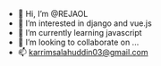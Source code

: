 - 👋 Hi, I’m @REJAOL
- 👀 I’m interested in django and vue.js
- 🌱 I’m currently learning javascript
- 💞️ I’m looking to collaborate on ...
- 📫 karrimsalahuddin03@gmail.com

<!---
REJAOL/REJAOL is a ✨ special ✨ repository because its `README.md` (this file) appears on your GitHub profile.
You can click the Preview link to take a look at your changes.
--->
